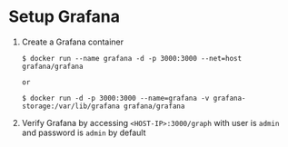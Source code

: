 # Setup Grafana

1. Create a Grafana container

   ```
   $ docker run --name grafana -d -p 3000:3000 --net=host grafana/grafana

   or

   $ docker run -d -p 3000:3000 --name=grafana -v grafana-storage:/var/lib/grafana grafana/grafana
   ```

2. Verify Grafana by accessing `<HOST-IP>:3000/graph` with user is `admin` and password is `admin` by default

